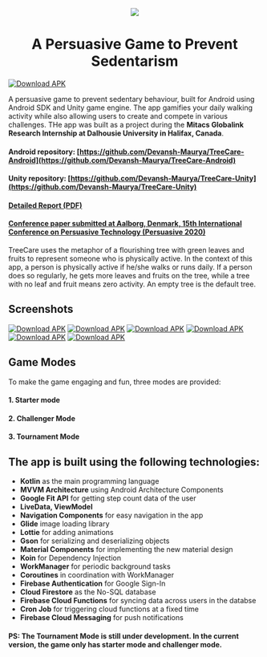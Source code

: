 <p align="center">
  <img src="https://raw.githubusercontent.com/Devansh-Maurya/TreeCare/master/TreeCare%20Name%20Logo.png"/>
  <h1 align = "center">A Persuasive Game to Prevent Sedentarism</h1>
</p>

[![Download APK](https://img.shields.io/badge/APK-Download-%233DDC84)](https://github.com/Devansh-Maurya/TreeCare/raw/master/TreeCare.apk)

A persuasive game to prevent sedentary behaviour, built for Android using Android SDK and Unity game engine. The app gamifies your daily walking activity while also allowing users to create and compete in various challenges.
THe app was built as a project during the **Mitacs Globalink Research Internship at Dalhousie University in Halifax, Canada**.

#### Android repository:  [https://github.com/Devansh-Maurya/TreeCare-Android](https://github.com/Devansh-Maurya/TreeCare-Android)
#### Unity repository:    [https://github.com/Devansh-Maurya/TreeCare-Unity](https://github.com/Devansh-Maurya/TreeCare-Unity)
#### [Detailed Report (PDF)](https://drive.google.com/open?id=1Qqsmh4Rdsda6ex7oUO83Shqa3cQ__1Me)
#### [Conference paper submitted at Aalborg, Denmark, 15th International Conference on Persuasive Technology (Persuasive 2020)](https://www.researchgate.net/publication/341001151_A_Persuasive_Mobile_Game_for_Reducing_Sedentary_Behaviour_and_Promoting_Physical_Activity)


TreeCare uses the metaphor of a flourishing tree with green leaves and fruits to represent someone who is physically active. In the context of this app, a person is physically active if he/she walks or runs daily. If a person does so regularly, he gets more leaves and fruits on the tree, while a tree with no leaf and fruit means zero activity. An empty tree is the default tree.

## Screenshots

[![Download APK](https://github.com/Devansh-Maurya/TreeCare/blob/master/Description/mode_selection.png)](https://github.com/Devansh-Maurya/TreeCare/blob/master/Description/mode_selection.png)
[![Download APK](https://github.com/Devansh-Maurya/TreeCare/blob/master/Description/tree_with_leaves.png)]()
[![Download APK](https://github.com/Devansh-Maurya/TreeCare/blob/master/Description/profile.png)](Profile)
[![Download APK](https://github.com/Devansh-Maurya/TreeCare/blob/master/Description/challenges.png)](https://github.com/Devansh-Maurya/TreeCare/blob/master/Description/challenges.png)
[![Download APK](https://github.com/Devansh-Maurya/TreeCare/blob/master/Description/leaderboard.png)](https://github.com/Devansh-Maurya/TreeCare/blob/master/Description/leaderboard.png)
[![Download APK](https://github.com/Devansh-Maurya/TreeCare/blob/master/Description/progress_report.png)](https://github.com/Devansh-Maurya/TreeCare/blob/master/Description/progress_report.png)


## Game Modes
To make the game engaging and fun, three modes are provided:
#### 1. Starter mode
#### 2. Challenger Mode
#### 3. Tournament Mode

## The app is built using the following technologies:

* **Kotlin** as the main programming language
* **MVVM Architecture** using Android Architecture Components
* **Google Fit API** for getting step count data of the user
* **LiveData, ViewModel**
* **Navigation Components** for easy navigation in the app
* **Glide** image loading library
* **Lottie** for adding animations
* **Gson** for serializing and deserializing objects
* **Material Components** for implementing the new material design
* **Koin** for Dependency Injection
* **WorkManager** for periodic background tasks
* **Coroutines** in coordination with WorkManager
* **Firebase Authentication** for Google Sign-In
* **Cloud Firestore** as the No-SQL database
* **Firebase Cloud Functions** for syncing data across users in the databse
* **Cron Job** for triggering cloud functions at a fixed time
* **Firebase Cloud Messaging** for push notifications

#### PS: The Tournament Mode is still under development. In the current version, the game only has starter mode and challenger mode.

